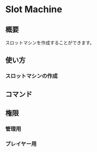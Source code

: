 # Slot Machine

## 概要

スロットマシンを作成することができます。

## 使い方

### スロットマシンの作成

## コマンド

## 権限

### 管理用

### プレイヤー用
